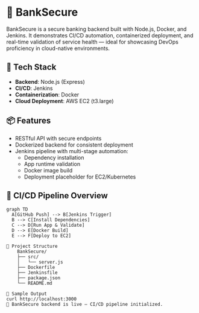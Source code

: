 # 🏦 BankSecure

BankSecure is a secure banking backend built with Node.js, Docker, and Jenkins. It demonstrates CI/CD automation, containerized deployment, and real-time validation of service health — ideal for showcasing DevOps proficiency in cloud-native environments.

## 🚀 Tech Stack

- **Backend**: Node.js (Express)
- **CI/CD**: Jenkins
- **Containerization**: Docker
- **Cloud Deployment**: AWS EC2 (t3.large)

## 📦 Features

- RESTful API with secure endpoints
- Dockerized backend for consistent deployment
- Jenkins pipeline with multi-stage automation:
  - Dependency installation
  - App runtime validation
  - Docker image build
  - Deployment placeholder for EC2/Kubernetes

## 🔧 CI/CD Pipeline Overview

```mermaid
graph TD
  A[GitHub Push] --> B[Jenkins Trigger]
  B --> C[Install Dependencies]
  C --> D[Run App & Validate]
  D --> E[Docker Build]
  E --> F[Deploy to EC2]

📂 Project Structure
    BankSecure/
    ├── src/
    │   └── server.js
    ├── Dockerfile
    ├── Jenkinsfile
    ├── package.json
    └── README.md
    
🧪 Sample Output
curl http://localhost:3000
🏦 BankSecure backend is live — CI/CD pipeline initialized.


